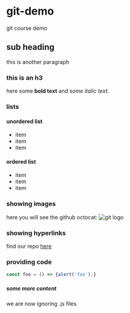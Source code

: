 # git-demo
git course demo 

## sub heading
this is another paragraph

### this is an h3 
here some **bold text** and *some italic text*.

### lists
#### unordered list
* item
* item
* item

#### ordered list
* item
* item
* item 

### showing images
here you will see the github octocat:
![git logo](https://i.dlpng.com/static/png/383834_preview.png)

### showing hyperlinks
find our repo [here](https://github.com/MattClark85bwood/git-demo)

### providing code
```javascript
const foo = () => {alert('foo');}
```

##### some more content
we are now ignoring .js files